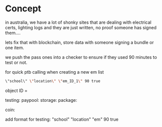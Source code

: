 # Concept 
in australia, we have a lot of shonky sites that are dealing with electrical certs, lighting logs and they are just written, no proof someone has signed them....

lets fix that with blockchain, store data with someone signing a bundle or one item.



we push the pass ones into a checker to ensure if they used 90 minutes to test or not.

for quick ptb calling when creating a new em list
```bash
\"school\" \"location\" \"em_ID_1\" 90 true
```

object ID = 



testing: 
paypool: 
storage: 
package: 


coin: 

add format for testing: \"school\" \"location\" \"em\" 90 true 